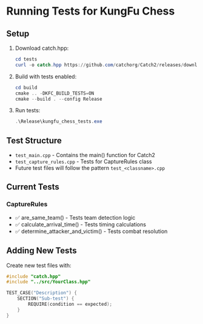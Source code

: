 # Running Tests for KungFu Chess

## Setup
1. Download catch.hpp:
   ```powershell
   cd tests
   curl -o catch.hpp https://github.com/catchorg/Catch2/releases/download/v2.13.10/catch.hpp
   ```

2. Build with tests enabled:
   ```powershell
   cd build
   cmake .. -DKFC_BUILD_TESTS=ON
   cmake --build . --config Release
   ```

3. Run tests:
   ```powershell
   .\Release\kungfu_chess_tests.exe
   ```

## Test Structure
- `test_main.cpp` - Contains the main() function for Catch2
- `test_capture_rules.cpp` - Tests for CaptureRules class
- Future test files will follow the pattern `test_<classname>.cpp`

## Current Tests
### CaptureRules
- ✅ are_same_team() - Tests team detection logic
- ✅ calculate_arrival_time() - Tests timing calculations
- ✅ determine_attacker_and_victim() - Tests combat resolution

## Adding New Tests
Create new test files with:
```cpp
#include "catch.hpp"
#include "../src/YourClass.hpp"

TEST_CASE("Description") {
    SECTION("Sub-test") {
        REQUIRE(condition == expected);
    }
}
```
